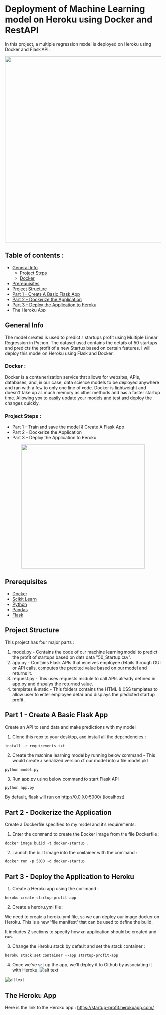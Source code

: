 # Deployment of Machine Learning model on Heroku using Docker and RestAPI

In this project, a multiple regression model is deployed on Heroku using Docker and Flask API.
<p align="center">
<img src="https://user-images.githubusercontent.com/77075553/104852589-2aeb5200-58fc-11eb-9cb7-8bbc559eae8c.jpeg" width="600">
</p>

## Table of contents : 
- [General Info](#general-info)
  * [Project Steps](#project-steps--)
  * [Docker](#docker)
- [Prerequisites](#prerequisites)
- [Project Structure](#project-structure)
- [Part 1 - Create A Basic Flask App](#part-1---create-a-basic-flask-app)
- [Part 2 - Dockerize the Application](#part-2---dockerize-the-application)
- [Part 3 - Deploy the Application to Heroku](#part-3---deploy-the-application-to-heroku)
- [The Heroku App](#the-heroku-app)



## General Info 
The model created is used to predict a startups profit using Multiple Linear Regression in Python. The dataset used contains the details of 50 startups and predicts the profit of a new Startup based on certain features. I will deploy this model on Heroku using Flask and Docker.

### Docker : 
Docker is a containerization service that allows for websites, APIs, databases, and, in our case, data science models to be deployed anywhere and ran with a few to only one line of code.
Docker is lightweight and doesn't take up as much memory as other methods and has a faster startup time. Allowing you to easily update your models and test and deploy the changes quickly.

### Project Steps : 
* Part 1 -  Train and save the model & Create A Flask App
* Part 2 - Dockerize the Application
* Part 3 - Deploy the Application to Heroku

<p align="center">
<img src="https://user-images.githubusercontent.com/77075553/104852592-2d4dac00-58fc-11eb-8c42-555e975045af.png" width="400">
</p>


## Prerequisites
* [Docker](https://www.docker.com/)
* [Scikit Learn](https://scikit-learn.org/stable/)
* [Python](https://www.python.org/)
* [Pandas](https://pandas.pydata.org/)
* [Flask](https://flask.palletsprojects.com/en/1.1.x/)
 
## Project Structure
This project has four major parts :
1. model.py - Contains the code of our machine learning model to predict the profit of startups based on data data "50_Startup.csv".
2. app.py - Contains Flask APIs that receives employee details through GUI or API calls, computes the precited value based on our model and returns it.
3. request.py - This uses requests module to call APIs already defined in app.py and dispalys the returned value.
4. templates & static - This folders contains the HTML & CSS templates to allow user to enter employee detail and displays the predicted startup profit.

## Part 1 - Create A Basic Flask App
Create an API to send data and make predictions with my model

1. Clone this repo to your desktop, and install all the dependencies : 
```
install -r requirements.txt
```
2. Create the machine learning model by running below command - This would create a serialized version of our model into a file model.pkl
```
python model.py
```

3. Run app.py using below command to start Flask API
```
python app.py
```
By default, flask will run on http://0.0.0.0:5000/ (localhost)

## Part 2 - Dockerize the Application
Create a Dockerfile specified to my model and it’s requirements.

1. Enter the command to create the Docker image from the file Dockerfile : 
```
docker image build -t docker-startup .
```
2. Launch the built image into the container with the command :
```
docker run -p 5000 -d docker-startup
```

## Part 3 - Deploy the Application to Heroku

1. Create a Heroku app using the command : 
```
heroku create startup-profit-app
```
2. Create a heroku.yml file : 

We need to create a heroku.yml file, so we can deploy our image docker on Heroku. 
This is a new 'file manifest' that can be used to define the build.

It includes 2 sections to specify how an application should be created and run.

3. Change the Heroku stack by default and set the stack container : 
```
heroku stack:set container --app startup-profit-app 
```
4. Once we've set up the app, we'll deploy it to Github by associating it with Heroku.
![alt text](https://user-images.githubusercontent.com/77075553/104853966-96392200-5904-11eb-9950-63b9f2ab71e5.png)

![alt text](https://user-images.githubusercontent.com/77075553/104853967-96d1b880-5904-11eb-9aa6-55f15cc54942.png)

## The Heroku App 
Here is the link to the Heroku app : 
https://startup-profit.herokuapp.com/
